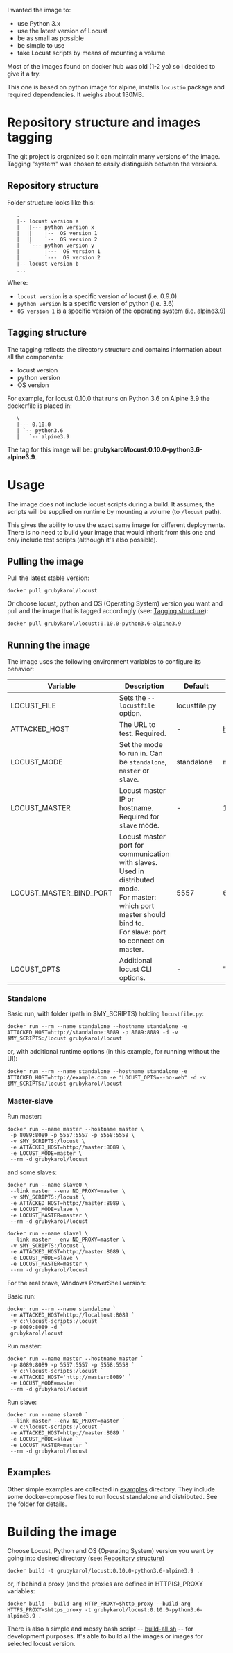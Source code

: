 I wanted the image to:
* use Python 3.x
* use the latest version of Locust
* be as small as possible
* be simple to use
* take Locust scripts by means of mounting a volume

Most of the images found on docker hub was old (1-2 yo) so I decided to give it a try.

This one is based on python image for alpine, installs `locustio` package and required dependencies.
It weighs about 130MB.
 
# Repository structure and images tagging
The git project is organized so it can maintain many versions of the image.
Tagging "system" was chosen to easily distinguish between the versions.

## Repository structure

Folder structure looks like this:

```
   .
   |-- locust version a
   |   |--- python version x
   |   |    |--  OS version 1 
   |   |    `--  OS version 2 
   |   `--- python version y
   |        |---  OS version 1 
   |        `---  OS version 2 
   |-- locust version b
   ...
```

Where:
* `locust version` is a specific version of locust (i.e. 0.9.0)
* `python version` is a specific version of python (i.e. 3.6)
* `OS version 1` is a specific version of the operating system (i.e. alpine3.9)

## Tagging structure
The tagging reflects the directory structure and contains information about all the components:
* locust version
* python version
* OS version


For example, for locust 0.10.0 that runs on Python 3.6 on Alpine 3.9 the dockerfile is placed in:
```
   \
   |--- 0.10.0
   | `-- python3.6
   |   `-- alpine3.9
```
The tag for this image will be: **grubykarol/locust:0.10.0-python3.6-alpine3.9**.

 
# Usage 
The image does not include locust scripts during a build. It assumes, the scripts will be supplied on runtime by mounting a volume (to `/locust` path).

This gives the ability to use the exact same image for different deployments. There is no need to build your image that 
would inherit from this one and only include test scripts (although it's also possible). 

## Pulling the image
Pull the latest stable version:

```
docker pull grubykarol/locust
```

Or choose locust, python and OS (Operating System) version you want and pull and the image that is tagged accordingly (see: [Tagging structure](#tagging-structure)):

```
docker pull grubykarol/locust:0.10.0-python3.6-alpine3.9 
```



## Running the image
The image uses the following environment variables to configure its behavior:

| Variable | Description | Default | Example |
|----------|-------------|---------|---------|
|LOCUST_FILE   | Sets the `--locustfile` option. | locustfile.py | |
|ATTACKED_HOST | The URL to test. Required. | - | http://example.com |
|LOCUST_MODE   | Set the mode to run in. Can be `standalone`, `master` or `slave`. | standalone | master |
|LOCUST_MASTER | Locust master IP or hostname. Required for `slave` mode.| - | 127.0.0.1 |
|LOCUST_MASTER_BIND_PORT | Locust master port for communication with slaves. Used in distributed mode.<br>For master: which port master should bind to.<br>For slave: port to connect on master. | 5557 | 6666 |
|LOCUST_OPTS| Additional locust CLI options. | - | "-c 10 -r 10" |


### Standalone

Basic run, with folder (path in $MY_SCRIPTS) holding `locustfile.py`:
```
docker run --rm --name standalone --hostname standalone -e ATTACKED_HOST=http://standalone:8089 -p 8089:8089 -d -v $MY_SCRIPTS:/locust grubykarol/locust
```
or, with additional runtime options (in this example, for running without the UI):
```
docker run --rm --name standalone --hostname standalone -e ATTACKED_HOST=http://example.com -e "LOCUST_OPTS=--no-web" -d -v $MY_SCRIPTS:/locust grubykarol/locust
```

### Master-slave

Run master:
```
docker run --name master --hostname master \
 -p 8089:8089 -p 5557:5557 -p 5558:5558 \
 -v $MY_SCRIPTS:/locust \
 -e ATTACKED_HOST=http://master:8089 \
 -e LOCUST_MODE=master \
 --rm -d grubykarol/locust
```

and some slaves:

```
docker run --name slave0 \
 --link master --env NO_PROXY=master \
 -v $MY_SCRIPTS:/locust \
 -e ATTACKED_HOST=http://master:8089 \
 -e LOCUST_MODE=slave \
 -e LOCUST_MASTER=master \
 --rm -d grubykarol/locust

docker run --name slave1 \
 --link master --env NO_PROXY=master \
 -v $MY_SCRIPTS:/locust \
 -e ATTACKED_HOST=http://master:8089 \
 -e LOCUST_MODE=slave \
 -e LOCUST_MASTER=master \
 --rm -d grubykarol/locust
```


For the real brave, Windows PowerShell version:

Basic run:
```
docker run --rm --name standalone `
 -e ATTACKED_HOST=http://localhost:8089 `
 -v c:\locust-scripts:/locust `
 -p 8089:8089 -d `
 grubykarol/locust
```

Run master:
```
docker run --name master --hostname master `
 -p 8089:8089 -p 5557:5557 -p 5558:5558 `
 -v c:\locust-scripts:/locust `
 -e ATTACKED_HOST='http://master:8089' `
 -e LOCUST_MODE=master `
 --rm -d grubykarol/locust
```

Run slave:
```
docker run --name slave0 `
 --link master --env NO_PROXY=master `
 -v c:\locust-scripts:/locust `
 -e ATTACKED_HOST=http://master:8089 `
 -e LOCUST_MODE=slave `
 -e LOCUST_MASTER=master `
 --rm -d grubykarol/locust
```

## Examples
Other simple examples are collected in [examples](./examples) directory. They include some docker-compose files to run locust standalone and distributed.
See the folder for details.

# Building the image
Choose Locust, Python and OS (Operating System) version you want by going into desired directory (see: [Repository structure](#repository-structure))
```
docker build -t grubykarol/locust:0.10.0-python3.6-alpine3.9 .
```
or, if behind a proxy (and the proxies are defined in HTTP(S)_PROXY variables:
```
docker build --build-arg HTTP_PROXY=$http_proxy --build-arg HTTPS_PROXY=$https_proxy -t grubykarol/locust:0.10.0-python3.6-alpine3.9 . 
```

There is also a simple and messy bash script -- [build-all.sh](build-all.sh) -- for development purposes. It's able to build all the images or images for selected locust version.
